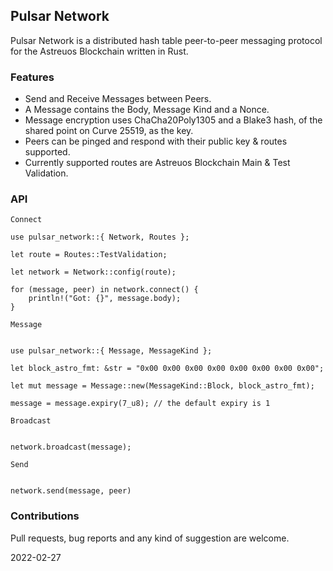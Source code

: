 ## Pulsar Network

Pulsar Network is a distributed hash table peer-to-peer messaging protocol for the Astreuos Blockchain written in Rust.

### Features
- Send and Receive Messages between Peers.
- A Message contains the Body, Message Kind and a Nonce. 
- Message encryption uses ChaCha20Poly1305 and a Blake3 hash, of the shared point on Curve 25519, as the key.
- Peers can be pinged and respond with their public key & routes supported.
- Currently supported routes are Astreuos Blockchain Main & Test Validation.
 
### API

`Connect`

```
use pulsar_network::{ Network, Routes };

let route = Routes::TestValidation;

let network = Network::config(route);

for (message, peer) in network.connect() {
    println!("Got: {}", message.body);
}

```

`Message`

```

use pulsar_network::{ Message, MessageKind };

let block_astro_fmt: &str = "0x00 0x00 0x00 0x00 0x00 0x00 0x00 0x00";

let mut message = Message::new(MessageKind::Block, block_astro_fmt);

message = message.expiry(7_u8); // the default expiry is 1

```

`Broadcast`

```

network.broadcast(message);

```

`Send`

```

network.send(message, peer)

```

### Contributions
Pull requests, bug reports and any kind of suggestion are welcome.

2022-02-27